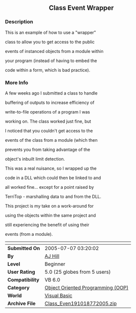 ﻿<div align="center">

## Class Event Wrapper


</div>

### Description

This is an example of how to use a "wrapper"

class to allow you to get access to the public

events of instanced objects from a module within

your program (instead of having to embed the

code within a form, which is bad practice).
 
### More Info
 
A few weeks ago I submitted a class to handle

buffering of outputs to increase efficiency of

write-to-file operations of a program I was

working on. The class worked just fine, but

I noticed that you couldn't get access to the

events of the class from a module (which then

prevents you from taking advantage of the

object's inbuilt limit detection.

This was a real nuisance, so I wrapped up the

code in a DLL which could then be linked to and

all worked fine... except for a point raised by

TerriTop - marshalling data to and from the DLL.

This project is my take on a work-around for

using the objects within the same project and

still experiencing the benefit of using their

events (from a module).


<span>             |<span>
---                |---
**Submitted On**   |2005-07-07 03:20:02
**By**             |[AJ Hill](https://github.com/Planet-Source-Code/PSCIndex/blob/master/ByAuthor/aj-hill.md)
**Level**          |Beginner
**User Rating**    |5.0 (25 globes from 5 users)
**Compatibility**  |VB 6\.0
**Category**       |[Object Oriented Programming \(OOP\)](https://github.com/Planet-Source-Code/PSCIndex/blob/master/ByCategory/object-oriented-programming-oop__1-47.md)
**World**          |[Visual Basic](https://github.com/Planet-Source-Code/PSCIndex/blob/master/ByWorld/visual-basic.md)
**Archive File**   |[Class\_Even191018772005\.zip](https://github.com/Planet-Source-Code/aj-hill-class-event-wrapper__1-61571/archive/master.zip)








